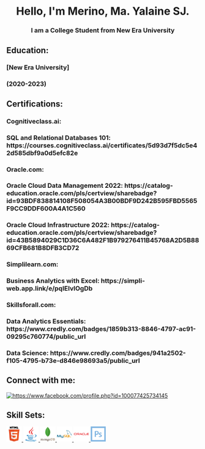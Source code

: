 <h1 align="center">Hello, I'm Merino, Ma. Yalaine SJ.</h1>
<h3 align="center">I am a College Student from New Era University</h3>
  
## Education:
<h3> [New Era University] </h3>
<h3> (2020-2023) </h3>

## Certifications:
<h3> Cognitiveclass.ai: </h3>
<h3> SQL and Relational Databases 101: https://courses.cognitiveclass.ai/certificates/5d93d7f5dc5e42d585dbf9a0d5efc82e </h3>

<h3> Oracle.com: </h3>
<h3> Oracle Cloud Data Management 2022: https://catalog-education.oracle.com/pls/certview/sharebadge?id=93BDF838814108F508054A3B00BDF9D242B595FBD5565F9CC9DDF600A4A1C560  </h3>
<h3> Oracle Cloud Infrastructure 2022: https://catalog-education.oracle.com/pls/certview/sharebadge?id=43B5894029C1D36C6A482F1B979276411B45768A2D5B8869CFB681B8DFB3CD72 </h3>

<h3> Simplilearn.com: </h3>
<h3> Business Analytics with Excel: https://simpli-web.app.link/e/pqIEIvlOgDb </h3>

<h3> Skillsforall.com: </h3>
<h3> Data Analytics Essentials: https://www.credly.com/badges/1859b313-8846-4797-ac91-09295c760774/public_url </h3>
<h3> Data Science: https://www.credly.com/badges/941a2502-f105-4795-b73e-d846e98693a5/public_url </h3>

## Connect with me:
<p align="left">
<a href="https://fb.com/https://www.facebook.com/profile.php?id=100077425734145" target="blank"><img align="center" src="https://raw.githubusercontent.com/rahuldkjain/github-profile-readme-generator/master/src/images/icons/Social/facebook.svg" alt="https://www.facebook.com/profile.php?id=100077425734145" height="30" width="40" /></a>
</p>

## Skill Sets:
<p align="left"> <a href="https://www.w3.org/html/" target="_blank" rel="noreferrer"> <img src="https://raw.githubusercontent.com/devicons/devicon/master/icons/html5/html5-original-wordmark.svg" alt="html5" width="40" height="40"/> </a> <a href="https://www.java.com" target="_blank" rel="noreferrer"> <img src="https://raw.githubusercontent.com/devicons/devicon/master/icons/java/java-original.svg" alt="java" width="40" height="40"/> </a> <a href="https://www.mongodb.com/" target="_blank" rel="noreferrer"> <img src="https://raw.githubusercontent.com/devicons/devicon/master/icons/mongodb/mongodb-original-wordmark.svg" alt="mongodb" width="40" height="40"/> </a> <a href="https://www.mysql.com/" target="_blank" rel="noreferrer"> <img src="https://raw.githubusercontent.com/devicons/devicon/master/icons/mysql/mysql-original-wordmark.svg" alt="mysql" width="40" height="40"/> </a> <a href="https://www.oracle.com/" target="_blank" rel="noreferrer"> <img src="https://raw.githubusercontent.com/devicons/devicon/master/icons/oracle/oracle-original.svg" alt="oracle" width="40" height="40"/> </a> <a href="https://www.photoshop.com/en" target="_blank" rel="noreferrer"> <img src="https://raw.githubusercontent.com/devicons/devicon/master/icons/photoshop/photoshop-line.svg" alt="photoshop" width="40" height="40"/> </a> </p>
